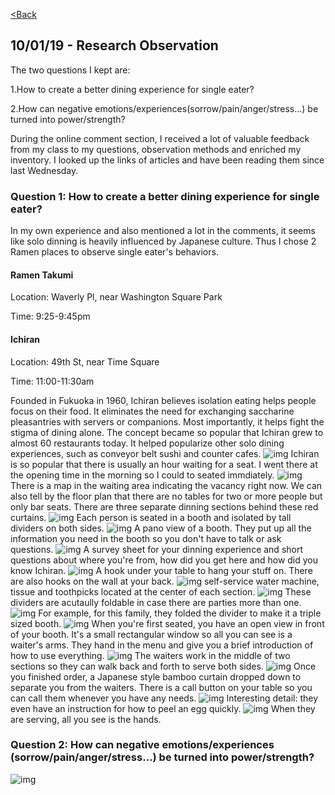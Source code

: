 [<Back](README.md)

## 10/01/19 - Research Observation
The two questions I kept are:

1.How to create a better dining experience for single eater?

2.How can negative emotions/experiences(sorrow/pain/anger/stress…) be turned into power/strength?

During the online comment section, I received a lot of valuable feedback from my class to my questions, observation methods and enriched my inventory. I looked up the links of articles and have been reading them since last Wednesday. 
### Question 1: How to create a better dining experience for single eater?
In my own experience and also mentioned a lot in the comments, it seems like solo dinning is heavily influenced by Japanese culture. Thus I chose 2 Ramen places to observe single eater's behaviors.
#### Ramen Takumi
Location: Waverly Pl, near Washington Square Park

Time: 9:25-9:45pm

#### Ichiran
Location: 49th St, near Time Square

Time: 11:00-11:30am

Founded in Fukuoka in 1960, Ichiran believes isolation eating helps people focus on their food. It eliminates the need for exchanging saccharine pleasantries with servers or companions. Most importantly, it helps fight the stigma of dining alone. The concept became so popular that Ichiran grew to almost 60 restaurants today. It helped popularize other solo dining experiences, such as conveyor belt sushi and counter cafes.
![img](img/ichi1.jpg)
Ichiran is so popular that there is usually an hour waiting for a seat. I went there at the opening time in the morning so I could to seated immdiately.
![img](img/ichi2.jpg)
There is a map in the waiting area indicating the vacancy right now. We can also tell by the floor plan that there are no tables for two or more people but only bar seats. There are three separate dinning sections behind these red curtains.
![img](img/ichi3.jpg)
Each person is seated in a booth and isolated by tall dividers on both sides.
![img](img/ichibooth.jpg)
A pano view of a booth. They put up all the information you need in the booth so you don't have to talk or ask questions.
![img](img/ichiorder.jpg)
A survey sheet for your dinning experience and short questions about where you're from, how did you get here and how did you know Ichiran.
![img](img/ichihook.jpg)
A hook under your table to hang your stuff on. There are also hooks on the wall at your back.
![img](img/ichipaper.jpg)
self-service water machine, tissue and toothpicks located at the center of each section.
![img](img/ichifold.jpg)
These dividers are acutaully foldable in case there are parties more than one.
![img](img/ichifam.jpg)
For example, for this family, they folded the divider to make it a triple sized booth.
![img](img/ichiopen.jpg)
When you're first seated, you have an open view in front of your booth. It's a small rectangular window so all you can see is a waiter's arms. They hand in the menu and give you a brief introduction of how to use everything. 
![img](img/ichipeak.jpg)
The waiters work in the middle of two sections so they can walk back and forth to serve both sides. 
![img](img/ichiclose.jpg)
Once you finished order, a Japanese style bamboo curtain dropped down to separate you from the waiters. There is a call button on your table so you can call them whenever you have any needs.
![img](img/ichiegg.jpg)
Interesting detail: they even have an instruction for how to peel an egg quickly.
![img](img/ichihand.jpg)
When they are serving, all you see is the hands.

### Question 2: How can negative emotions/experiences (sorrow/pain/anger/stress…) be turned into power/strength?

![img](img/aata.png)


